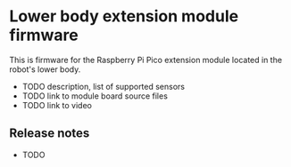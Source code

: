 # Lower body extension module firmware
This is firmware for the Raspberry Pi Pico extension module located in the robot's lower body.

- TODO description, list of supported sensors
- TODO link to module board source files
- TODO link to video

## Release notes
- TODO